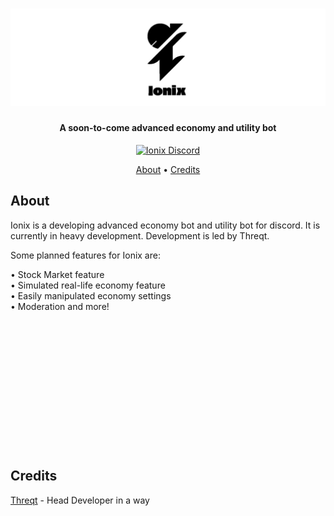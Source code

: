 <h1 align="center">
    <img src="https://raw.githubusercontent.com/Threqt/Ionix/master/img/Ionix_Banner.png" alt="Ionix" width="600"/>
    <br>
</h1>

<h4 align="center">A soon-to-come advanced economy and utility bot</h4>

<p align="center">
    <a href="https://discord.gg/wfddp6Z"><img src="https://img.shields.io/badge/discord-Ionix%20Discord-informational.svg" alt="Ionix Discord"/></a>
</p>

<p align="center">
    <a href="#about">About</a> •
    <a href="#credits">Credits</a>
</p>

## About
Ionix is a developing advanced economy bot and utility bot for discord. It is currently in heavy development. Development is led by Threqt. 

Some planned features for Ionix are:

• Stock Market feature <br>
• Simulated real-life economy feature <br>
• Easily manipulated economy settings <br>
• Moderation and more! <br>
<br>
<br>
<br>
<br>
<br>
<br>
<br>
<br>
<br>
<br>
<br>
<br>
<br>
## Credits

[Threqt](https://github.com/sentanos) - Head Developer in a way

